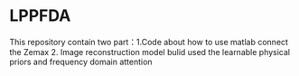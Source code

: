 # LPPFDA
This repository contain two part：1.Code about how to use matlab connect the Zemax 2. Image reconstruction model bulid used the learnable physical priors and frequency domain attention 
